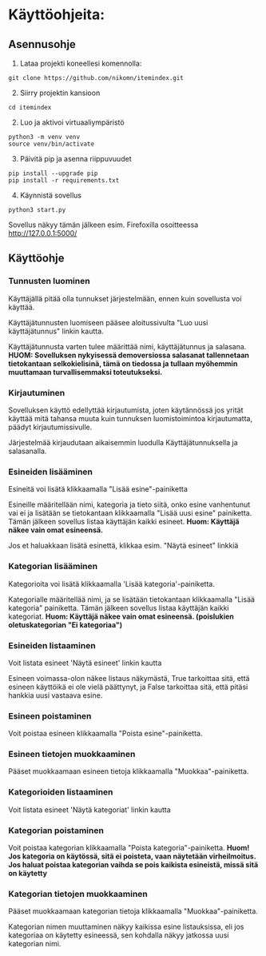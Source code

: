 # Käyttöohjeita:

## Asennusohje

1. Lataa projekti koneellesi komennolla:
```
git clone https://github.com/nikomn/itemindex.git
```
2. Siirry projektin kansioon  
```
cd itemindex  
```
2. Luo ja aktivoi virtuaaliympäristö  
```
python3 -m venv venv  
source venv/bin/activate
```
3. Päivitä pip ja asenna riippuvuudet  
```
pip install --upgrade pip  
pip install -r requirements.txt
```
4. Käynnistä sovellus  
```
python3 start.py
```

Sovellus näkyy tämän jälkeen esim. Firefoxilla osoitteessa http://127.0.0.1:5000/


## Käyttöohje

### Tunnusten luominen

Käyttäjällä pitää olla tunnukset järjestelmään, ennen kuin sovellusta voi käyttää.

Käyttäjätunnusten luomiseen pääsee aloitussivulta "Luo uusi käyttäjätunnus" linkin kautta.

Käyttäjätunnusta varten tulee määrittää nimi, käyttäjätunnus ja salasana. **HUOM: Sovelluksen nykyisessä demoversiossa salasanat tallennetaan tietokantaan selkokielisinä, tämä on tiedossa ja tullaan myöhemmin muuttamaan turvallisemmaksi toteutukseksi.**

### Kirjautuminen

Sovelluksen käyttö edellyttää kirjautumista, joten käytännössä jos yrität käyttää mitä tahansa muuta kuin tunnuksen luomistoimintoa kirjautumatta, päädyt kirjautumissivulle.

Järjestelmää kirjaudutaan aikaisemmin luodulla Käyttäjätunnuksella ja salasanalla.

### Esineiden lisääminen

Esineitä voi lisätä klikkaamalla "Lisää esine"-painiketta

Esineille määritellään nimi, kategoria ja tieto siitä, onko esine vanhentunut vai ei ja lisätään se tietokantaan klikkaamalla "Lisää uusi esine" painiketta. Tämän jälkeen sovellus listaa käyttäjän kaikki esineet. **Huom: Käyttäjä näkee vain omat esineensä.**

Jos et haluakkaan lisätä esinettä, klikkaa esim. "Näytä esineet" linkkiä

### Kategorian lisääminen
Kategorioita voi lisätä klikkaamalla 'Lisää kategoria'-painiketta.

Kategorialle määritellää nimi, ja se lisätään tietokantaan klikkaamalla "Lisää kategoria" painiketta. Tämän jälkeen sovellus listaa käyttäjän kaikki kategoriat. **Huom: Käyttäjä näkee vain omat esineensä. (poislukien oletuskategorian "Ei kategoriaa")**

### Esineiden listaaminen

Voit listata esineet 'Näytä esineet' linkin kautta

Esineen voimassa-olon näkee listaus näkymästä, True tarkoittaa sitä, että esineen käyttöikä ei ole vielä päättynyt, ja False tarkoittaa sitä, että pitäsi hankkia uusi vastaava esine.

### Esineen poistaminen

Voit poistaa esineen klikkaamalla "Poista esine"-painiketta.

### Esineen tietojen muokkaaminen

Pääset muokkaamaan esineen tietoja klikkaamalla "Muokkaa"-painiketta.

### Kategorioiden listaaminen

Voit listata esineet 'Näytä kategoriat' linkin kautta

### Kategorian poistaminen
Voit poistaa kategorian klikkaamalla "Poista kategoria"-painiketta. **Huom! Jos kategoria on käytössä, sitä ei poisteta, vaan näytetään virheilmoitus. Jos haluat poistaa kategorian vaihda se pois kaikista esineistä, missä sitä on käytetty**

### Kategorian tietojen muokkaaminen

Pääset muokkaamaan kategorian tietoja klikkaamalla "Muokkaa"-painiketta.

Kategorian nimen muuttaminen näkyy kaikissa esine listauksissa, eli jos kategoriaa on käytetty esineessä, sen kohdalla näkyy jatkossa uusi kategorian nimi.
